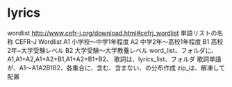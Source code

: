 # lyrics
wordlist
http://www.cefr-j.org/download.html#cefrj_wordlist
単語リストの名称
CEFR-J Wordlist
A1 小学校～中学1年程度
A2 中学2年～高校1年程度
B1 高校2年~大学受験レベル
B2 大学受験～大学教養レベル
word_list、フォルダに、A1,A1+A2,A1+A2+B1,A1+A2+B1+B2、
歌詞は、lyrics_list、フォルダ
歌詞単語が、A1～A1A2B1B2、各集合に、含む、含まない、の分布作成
zip_は、解凍して配置
